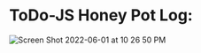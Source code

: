 # ToDo-JS Honey Pot Log:

![Screen Shot 2022-06-01 at 10 26 50 PM](https://user-images.githubusercontent.com/38732378/171537550-3f8cfe60-0337-4f02-8533-b3547c654c9e.png)
